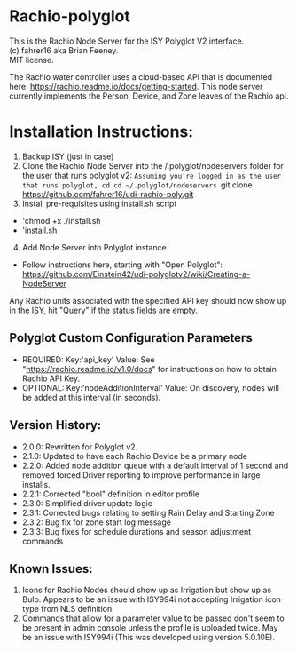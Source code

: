 # Rachio-polyglot
This is the Rachio Node Server for the ISY Polyglot V2 interface.  
(c) fahrer16 aka Brian Feeney.  
MIT license. 

The Rachio water controller uses a cloud-based API that is documented here: https://rachio.readme.io/docs/getting-started.
This node server currently implements the Person, Device, and Zone leaves of the Rachio api.


# Installation Instructions:
1. Backup ISY (just in case)
2. Clone the Rachio Node Server into the /.polyglot/nodeservers folder for the user that runs polyglot v2:
`Assuming you're logged in as the user that runs polyglot, cd cd ~/.polyglot/nodeservers
`git clone https://github.com/fahrer16/udi-rachio-poly.git
3. Install pre-requisites using install.sh script
  * 'chmod +x ./install.sh
  * 'install.sh
4. Add Node Server into Polyglot instance.
  * Follow instructions here, starting with "Open Polyglot": https://github.com/Einstein42/udi-polyglotv2/wiki/Creating-a-NodeServer 

Any Rachio units associated with the specified API key should now show up in the ISY, hit "Query" if the status fields are empty.  

## Polyglot Custom Configuration Parameters
* REQUIRED: Key:'api_key' Value: See "https://rachio.readme.io/v1.0/docs" for instructions on how to obtain Rachio API Key.
* OPTIONAL: Key:'nodeAdditionInterval' Value: On discovery, nodes will be added at this interval (in seconds).
 
## Version History:
* 2.0.0: Rewritten for Polyglot v2.
* 2.1.0: Updated to have each Rachio Device be a primary node
* 2.2.0: Added node addition queue with a default interval of 1 second and removed forced Driver reporting to improve performance in large installs.
* 2.2.1: Corrected "bool" definition in editor profile
* 2.3.0: Simplified driver update logic
* 2.3.1: Corrected bugs relating to setting Rain Delay and Starting Zone
* 2.3.2: Bug fix for zone start log message
* 2.3.3: Bug fixes for schedule durations and season adjustment commands

## Known Issues:
1. Icons for Rachio Nodes should show up as Irrigation but show up as Bulb.  Appears to be an issue with ISY994i not accepting Irrigation icon type from NLS definition.
2. Commands that allow for a parameter value to be passed don't seem to be present in admin console unless the profile is uploaded twice.  May be an issue with ISY994i (This was developed using version 5.0.10E).